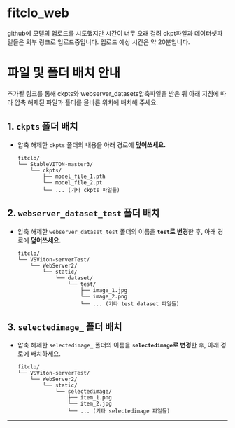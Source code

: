 # fitclo_web

github에 모델의 업로드를 시도했지만 시간이 너무 오래 걸려 ckpt파일과 데이터셋파일들은 외부 링크로 업로드중입니다.
업로드 예상 시간은 약 20분입니다.




# 파일 및 폴더 배치 안내
추가될 링크를 통해  ckpts와 webserver_datasets압축파일을 받은 뒤 
아래 지침에 따라 압축 해제된 파일과 폴더를 올바른 위치에 배치해 주세요.

## 1. `ckpts` 폴더 배치

* 압축 해제한 `ckpts` 폴더의 내용을 아래 경로에 **덮어쓰세요.**
    ```
    fitclo/
    └── StableVITON-master3/
        └── ckpts/
            ├── model_file_1.pth
            └── model_file_2.pt
            └── ... (기타 ckpts 파일들)
    ```

## 2. `webserver_dataset_test` 폴더 배치

* 압축 해제한 `webserver_dataset_test` 폴더의 이름을 **`test`로 변경**한 후, 아래 경로에 **덮어쓰세요.**
    ```
    fitclo/
    └── VSViton-serverTest/
        └── WebServer2/
            └── static/
                └── dataset/
                    └── test/
                        ├── image_1.jpg
                        └── image_2.png
                        └── ... (기타 test dataset 파일들)
    ```

## 3. `selectedimage_` 폴더 배치

* 압축 해제한 `selectedimage_` 폴더의 이름을 **`selectedimage`로 변경**한 후, 아래 경로에 배치하세요.
    ```
    fitclo/
    └── VSViton-serverTest/
        └── WebServer2/
            └── static/
                └── selectedimage/
                    ├── item_1.png
                    └── item_2.jpg
                    └── ... (기타 selectedimage 파일들)
    ```

---
